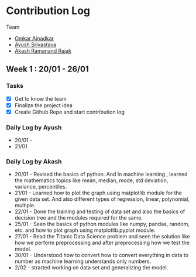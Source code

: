 # Contribution Log

Team
- [Omkar Ajnadkar](https://github.com/blackbird71SR/)
- [Ayush Srivastava](https://github.com/ayush700714)
- [Akash Ramanand Rajak](https://github.com/akash435)

## Week 1 : 20/01 - 26/01

### Tasks

- [x] Get to know the team
- [x] Finalize the project idea
- [x] Create Github Repo and start contribution log

### Daily Log by Ayush

- 20/01 - 
- 21/01

### Daily Log by Akash

- 20/01 - Revised the basics of python. And In machine learning , learned the mathematics topics like mean, median, mode, std deviation, variance, percentiles.
- 21/01 - Learned how to plot the graph using matplotlib module for the given data set. And also different types of regression, linear, polynomial, multiple.
- 22/01 - Done the training and testing of data set and also the basics of decision tree and the modules required for the same.
- 25/01 - Seen the basics of python modules like numpy, pandas, random, etc. and how to plot graph using matplotlib.pyplot module.
- 27/01 - Read the Titanic Data Science problem and seen the solution like how we perform preprocessing and after preprocessing how we test the model.
- 30/01 - Understood how to convert how to convert everything in data to number as machine learning understands only numbers.
- 2/02 - strarted working on data set and generalizing the model.
